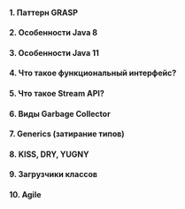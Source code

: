 #### 1. Паттерн GRASP

#### 2. Особенности Java 8

#### 3. Особенности Java 11

#### 4. Что такое функциональный интерфейс?

#### 5. Что такое Stream API?

#### 6. Виды Garbage Collector

#### 7. Generics (затирание типов)

#### 8. KISS, DRY, YUGNY

#### 9. Загрузчики классов

#### 10. Agile
